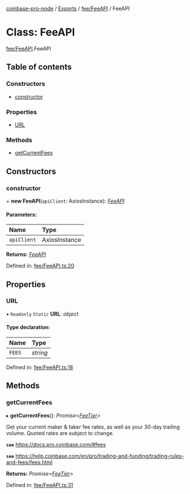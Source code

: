[coinbase-pro-node](../README.md) / [Exports](../modules.md) / [fee/FeeAPI](../modules/fee_feeapi.md) / FeeAPI

# Class: FeeAPI

[fee/FeeAPI](../modules/fee_feeapi.md).FeeAPI

## Table of contents

### Constructors

- [constructor](fee_feeapi.feeapi.md#constructor)

### Properties

- [URL](fee_feeapi.feeapi.md#url)

### Methods

- [getCurrentFees](fee_feeapi.feeapi.md#getcurrentfees)

## Constructors

### constructor

\+ **new FeeAPI**(`apiClient`: AxiosInstance): [*FeeAPI*](fee_feeapi.feeapi.md)

#### Parameters:

Name | Type |
:------ | :------ |
`apiClient` | AxiosInstance |

**Returns:** [*FeeAPI*](fee_feeapi.feeapi.md)

Defined in: [fee/FeeAPI.ts:20](https://github.com/bennycode/coinbase-pro-node/blob/760c258/src/fee/FeeAPI.ts#L20)

## Properties

### URL

▪ `Readonly` `Static` **URL**: *object*

#### Type declaration:

Name | Type |
:------ | :------ |
`FEES` | *string* |

Defined in: [fee/FeeAPI.ts:18](https://github.com/bennycode/coinbase-pro-node/blob/760c258/src/fee/FeeAPI.ts#L18)

## Methods

### getCurrentFees

▸ **getCurrentFees**(): *Promise*<[*FeeTier*](../interfaces/fee_feeapi.feetier.md)\>

Get your current maker & taker fee rates, as well as your 30-day trailing volume. Quoted rates are subject to
change.

**`see`** https://docs.pro.coinbase.com/#fees

**`see`** https://help.coinbase.com/en/pro/trading-and-funding/trading-rules-and-fees/fees.html

**Returns:** *Promise*<[*FeeTier*](../interfaces/fee_feeapi.feetier.md)\>

Defined in: [fee/FeeAPI.ts:31](https://github.com/bennycode/coinbase-pro-node/blob/760c258/src/fee/FeeAPI.ts#L31)

